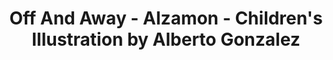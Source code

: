 ---
layout: portfolio
title: Off And Away - Alzamon - Children's Illustration by Alberto Gonzalez
categories: 
    - illustration
    - homepage
pretty_category: Illustration
pretty_title: "Fan Art: Off And Away"
permalink: /portfolio/illustration/fanart-offandaway
sort_number: 10
masonryimage: /assets/images/portfolio/2019_fa_offAndAway@400w.jpg
fullsizeimage: /assets/images/portfolio/2019_fa_offAndAway@1500w.jpg
extraimages:
    - /assets/images/portfolio/2015_i_explorersOne@400w.jpg
    - /assets/images/portfolio/2017_i_petitPrince@400w.jpg
work_details:
    - Digital Illustration, 2019
    - "Tools used: Procreate, iPad Pro, Apple Pencil"
    - A fan art piece based on characters of <strong>Off And Away</strong>, a book by Canadian illustrator <a href="https://cale.ca/" target="_blank">Cale Atkinson</a>.
---